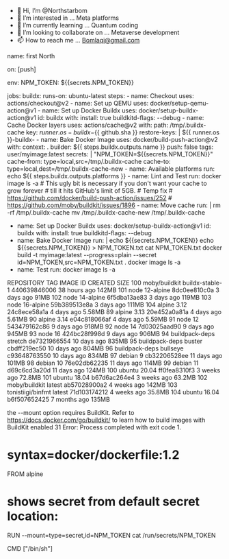 - 👋 Hi, I’m @Northstarbom
- 👀 I’m interested in ... Meta platforms
- 🌱 I’m currently learning ... Quantum coding
- 💞️ I’m looking to collaborate on ... Metaverse development
- 📫 How to reach me ... Bomlaqi@gmail.com

<!---
Northstarbom/Northstarbom is a ✨ special ✨ repository because its `README.md` (this file) appears on your GitHub profile.
You can click the Preview link to take a look at your changes.
--->

name: first North

on: [push]

env:
  NPM_TOKEN: ${{secrets.NPM_TOKEN}}

jobs:
  buildx:
    runs-on: ubuntu-latest
    steps:
      - name: Checkout
        uses: actions/checkout@v2
      - name: Set up QEMU
        uses: docker/setup-qemu-action@v1
      - name: Set up Docker Buildx
        uses: docker/setup-buildx-action@v1
        id: buildx
        with:
          install: true
          buildkitd-flags: --debug
      - name: Cache Docker layers
        uses: actions/cache@v2
        with:
          path: /tmp/.buildx-cache
          key: ${{ runner.os }}-buildx-${{ github.sha }}
          restore-keys: |
            ${{ runner.os }}-buildx-
      - name: Bake Docker Image
        uses: docker/build-push-action@v2
        with:
          context: .
          builder: ${{ steps.buildx.outputs.name }}
          push: false
          tags: user/myimage:latest
          secrets: |
            "NPM_TOKEN=${{secrets.NPM_TOKEN}}"
          cache-from: type=local,src=/tmp/.buildx-cache
          cache-to: type=local,dest=/tmp/.buildx-cache-new
      - name: Available platforms
        run: echo ${{ steps.buildx.outputs.platforms }}
      - name: Lint and Test
        run: docker image ls -a
      # This ugly bit is necessary if you don't want your cache to grow forever
      # till it hits GitHub's limit of 5GB.
      # Temp fix
      # https://github.com/docker/build-push-action/issues/252
      # https://github.com/moby/buildkit/issues/1896
      - name: Move cache
        run: |
          rm -rf /tmp/.buildx-cache
          mv /tmp/.buildx-cache-new /tmp/.buildx-cache

- name: Set up Docker Buildx
        uses: docker/setup-buildx-action@v1
        id: buildx
        with:
          install: true
          buildkitd-flags: --debug
- name: Bake Docker Image
        run: |
          echo ${{secrets.NPM_TOKEN}}
          echo ${{secrets.NPM_TOKEN}} > NPM_TOKEN.txt
          cat NPM_TOKEN.txt
          docker build -t myimage:latest --progress=plain --secret id=NPM_TOKEN,src=NPM_TOKEN.txt .
          docker image ls -a
- name: Test
        run: docker image ls -a

REPOSITORY          TAG               IMAGE ID       CREATED        SIZE
100
moby/buildkit       buildx-stable-1   440639846006   38 hours ago   142MB
101
node                12-alpine         8dc0ee810c0a   3 days ago     91MB
102
node                14-alpine         6f5dba13ae83   3 days ago     119MB
103
node                16-alpine         59b389513e8a   3 days ago     111MB
104
alpine              3.12              24c8ece58a1a   4 days ago     5.58MB
89
alpine              3.13              20e452a0a81a   4 days ago     5.61MB
90
alpine              3.14              e04c818066af   4 days ago     5.59MB
91
node                12                543479162c86   9 days ago     918MB
92
node                14                7d03025aad90   9 days ago     945MB
93
node                16                424bc28f998d   9 days ago     906MB
94
buildpack-deps      stretch           de7321966554   10 days ago    835MB
95
buildpack-deps      buster            cbdff219ec50   10 days ago    804MB
96
buildpack-deps      bullseye          c93648763550   10 days ago    834MB
97
debian              9                 cb32206528ee   11 days ago    101MB
98
debian              10                76e02db62235   11 days ago    114MB
99
debian              11                d69c6cd3a20d   11 days ago    124MB
100
ubuntu              20.04             ff0fea8310f3   3 weeks ago    72.8MB
101
ubuntu              18.04             b67d6ac264e4   3 weeks ago    63.2MB
102
moby/buildkit       latest            ab57028900a2   4 weeks ago    142MB
103
tonistiigi/binfmt   latest            71d103174212   4 weeks ago    35.8MB
104
ubuntu              16.04             b6f507652425   7 months ago   135MB

the --mount option requires BuildKit. Refer to https://docs.docker.com/go/buildkit/ to learn how to build images with BuildKit enabled
31
Error: Process completed with exit code 1.

# syntax=docker/dockerfile:1.2

FROM alpine


# shows secret from default secret location:
RUN --mount=type=secret,id=NPM_TOKEN cat /run/secrets/NPM_TOKEN

CMD ["/bin/sh"]
